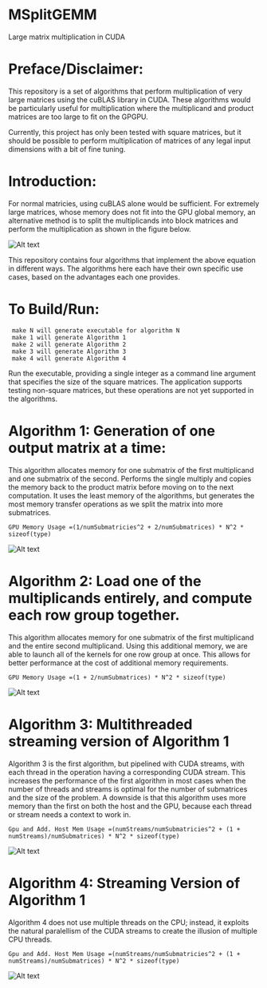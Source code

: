 # MSplitGEMM
Large matrix multiplication in CUDA


# Preface/Disclaimer:
This repository is a set of algorithms that perform multiplication of very large matrices using the cuBLAS library in CUDA. These algorithms would be particularly useful for multiplication where the multiplicand and product matrices are too large to fit on the GPGPU.

Currently, this project has only been tested with square matrices, but it should be possible to perform multiplication of matrices of any legal input dimensions with a bit of fine tuning. 

# Introduction:
For normal matricies, using cuBLAS alone would be sufficient. For extremely large matrices, whose memory does not fit into the GPU global memory, an alternative method is to split the multiplicands into block matrices and perform the multiplication as shown in the figure below.

![Alt text](/Readme/blockMult.jpg?raw=true "Block Matrix Multiplication")

This repository contains four algorithms that implement the above equation in different ways. The algorithms here each have their own specific use cases, based on the advantages each one provides.  

# To Build/Run:
     make N will generate executable for algorithm N
     make 1 will generate Algorithm 1
     make 2 will generate Algorithm 2
     make 3 will generate Algorithm 3
     make 4 will generate Algorithm 4

Run the executable, providing a single integer as a command line argument that specifies the size of the square matrices. The application supports testing non-square matrices, but these operations are not yet supported in the algorithms.

    


# Algorithm 1: Generation of one output matrix at a time:    

This algorithm allocates memory for one submatrix of the first multiplicand and one submatrix of the second. Performs the single multiply and copies the memory back to the product matrix before moving on to the next computation. It uses the least memory of the algorithms, but generates the most memory transfer operations as we split the matrix into more submatrices.

    GPU Memory Usage =(1/numSubmatricies^2 + 2/numSubmatrices) * N^2 * sizeof(type)

![Alt text](/Readme/Alg1.jpg?raw=true "Algorithm 1 Visual Profile")

# Algorithm 2: Load one of the multiplicands entirely, and compute each row group together.

This algorithm allocates memory for one submatrix of the first multiplicand and the entire second multiplicand. Using this additional memory, we are able to launch all of the kernels for one row group at once. This allows for better performance at the cost of additional memory requirements.

    GPU Memory Usage =(1 + 2/numSubmatrices) * N^2 * sizeof(type)

![Alt text](/Readme/Alg2.jpg?raw=true "Algorithm 2 Visual Profile")

# Algorithm 3: Multithreaded streaming version of Algorithm 1 

Algorithm 3 is the first algorithm, but pipelined with CUDA streams, with each thread in the operation having a corresponding CUDA stream. This increases the performance of the first algorithm in most cases when the number of threads and streams is optimal for the number of submatrices and the size of the problem. A downside is that this algorithm uses more memory than the first on both the host and the GPU, because each thread or stream needs a context to work in.

    Gpu and Add. Host Mem Usage =(numStreams/numSubmatricies^2 + (1 + numStreams)/numSubmatrices) * N^2 * sizeof(type)

![Alt text](/Readme/Alg3.jpg?raw=true "Algorithm 3 Visual Profile")

# Algorithm 4: Streaming Version of Algorithm 1

Algorithm 4 does not use multiple threads on the CPU; instead, it exploits the natural paralellism of the CUDA streams to create the illusion of multiple CPU threads.

    Gpu and Add. Host Mem Usage =(numStreams/numSubmatricies^2 + (1 + numStreams)/numSubmatrices) * N^2 * sizeof(type)

![Alt text](/Readme/Alg4.jpg?raw=true "Algorithm 4 Visual Profile")
